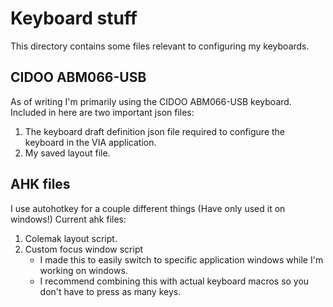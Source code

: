 # Keyboard stuff
This directory contains some files relevant to configuring my keyboards.


## CIDOO ABM066-USB
As of writing I'm primarily using the CIDOO ABM066-USB keyboard. Included in here
are two important json files:

1. The keyboard draft definition json file required to configure the keyboard in the VIA application.
2. My saved layout file.

## AHK files
I use autohotkey for a couple different things (Have only used it on windows!)
Current ahk files:

1. Colemak layout script.
2. Custom focus window script 
    - I made this to easily switch to specific application windows while I'm working on windows.
    - I recommend combining this with actual keyboard macros so you don't have to press as many keys.

